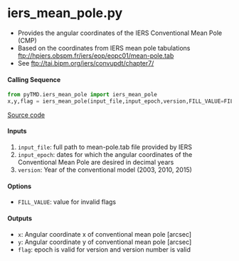 iers_mean_pole.py
=================

 - Provides the angular coordinates of the IERS Conventional Mean Pole (CMP)
 - Based on the coordinates from IERS mean pole tabulations ftp://hpiers.obspm.fr/iers/eop/eopc01/mean-pole.tab
 - See ftp://tai.bipm.org/iers/convupdt/chapter7/

#### Calling Sequence
```python
from pyTMD.iers_mean_pole import iers_mean_pole
x,y,flag = iers_mean_pole(input_file,input_epoch,version,FILL_VALUE=FILL_VALUE)
```
[Source code](https://github.com/tsutterley/pyTMD/blob/master/pyTMD/iers_mean_pole.py)

#### Inputs
 1. `input_file`: full path to mean-pole.tab file provided by IERS
 2. `input_epoch`: dates for which the angular coordinates of the Conventional Mean Pole are desired in decimal years  
 3. `version`: Year of the conventional model (2003, 2010, 2015)

#### Options
 - `FILL_VALUE`: value for invalid flags

#### Outputs
 - `x`: Angular coordinate x of conventional mean pole [arcsec]
 - `y`: Angular coordinate y of conventional mean pole [arcsec]
 - `flag`: epoch is valid for version and version number is valid
